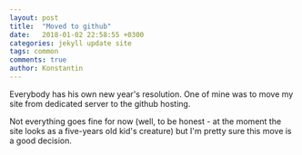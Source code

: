 ```yaml
---
layout: post
title:  "Moved to github"
date:   2018-01-02 22:58:55 +0300
categories: jekyll update site
tags: common
comments: true
author: Konstantin
---
```

Everybody has his own new year's resolution. One of mine was to move my site from dedicated server to the github hosting. 
<!--more-->

Not everything goes fine for now (well, to be honest - at the moment the site looks as a five-years old kid's creature) but I'm pretty sure this move is a good decision.
